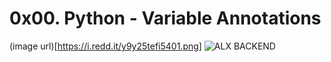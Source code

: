 # 0x00. Python - Variable Annotations

(image url)[https://i.redd.it/y9y25tefi5401.png]
![ALX BACKEND](https://i.redd.it/y9y25tefi5401.png "ALX PYTHON BACKEND")
